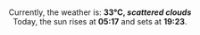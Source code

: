 <p  align="center"><br/>Currently, the weather is: <b> 33°C, <i>scattered clouds</i></b></br>Today, the sun rises at <b>05:17</b> and sets at <b>19:23</b>.</p>